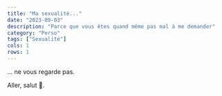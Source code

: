 ```yaml
---
title: "Ma sexualité..."
date: "2023-09-03"
description: "Parce que vous êtes quand même pas mal à me demander"
category: "Perso"
tags: ["Sexualité"]
cols: 1
rows: 1
---
```


... ne vous regarde pas.

Aller, salut 👋.
